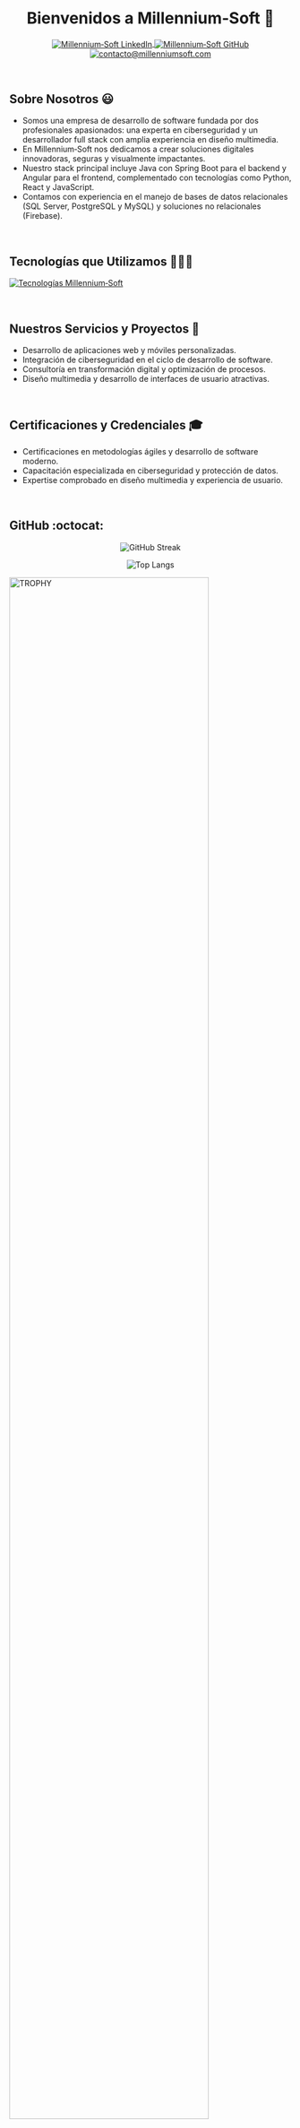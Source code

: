 <h1 align="center">Bienvenidos a Millennium‑Soft 👋</h1> 

<p align="center">
  <a href="https://acortar.link/N3uqjk" target="blank">
    <img align="center" src="https://img.shields.io/badge/LinkedIn-0077B5?style=for-the-badge&logo=linkedin&logoColor=white" alt="Millennium‑Soft LinkedIn"/>
  </a>
  <a href="https://github.com/MillenniumSoft" target="blank">
    <img align="center" src="https://img.shields.io/badge/GitHub-100000?style=for-the-badge&logo=github&logoColor=white" alt="Millennium‑Soft GitHub" />
  </a>
  <a href="mailto:contacto@millenniumsoft.com" target="blank">
    <img align="center" src="https://img.shields.io/badge/Gmail-D14836?style=for-the-badge&logo=gmail&logoColor=white" alt="contacto@millenniumsoft.com" />
  </a>
</p>
<br>

<h2>Sobre Nosotros 😃</h2>
<ul align="left">
  <li>Somos una empresa de desarrollo de software fundada por dos profesionales apasionados: una experta en ciberseguridad y un desarrollador full stack con amplia experiencia en diseño multimedia.</li>
  <li>En Millennium‑Soft nos dedicamos a crear soluciones digitales innovadoras, seguras y visualmente impactantes.</li>
  <li>Nuestro stack principal incluye Java con Spring Boot para el backend y Angular para el frontend, complementado con tecnologías como Python, React y JavaScript.</li>
  <li>Contamos con experiencia en el manejo de bases de datos relacionales (SQL Server, PostgreSQL y MySQL) y soluciones no relacionales (Firebase).</li>
</ul>
<br>

<h2>Tecnologías que Utilizamos 👨🏻‍💻</h2>
<p align="left">
  <a href="https://skillicons.dev">
    <img src="https://skillicons.dev/icons?i=angular,java,spring,python,react,javascript,mysql,postgres,sqlserver,firebase,git,github,docker,linux,vscode&perline=10" alt="Tecnologías Millennium‑Soft" />
  </a>
</p>
<br>

<h2>Nuestros Servicios y Proyectos 🚀</h2>
<ul align="left">
  <li>Desarrollo de aplicaciones web y móviles personalizadas.</li>
  <li>Integración de ciberseguridad en el ciclo de desarrollo de software.</li>
  <li>Consultoría en transformación digital y optimización de procesos.</li>
  <li>Diseño multimedia y desarrollo de interfaces de usuario atractivas.</li>
</ul>
<br>

<h2>Certificaciones y Credenciales 🎓</h2>
<ul align="left">
  <li>Certificaciones en metodologías ágiles y desarrollo de software moderno.</li>
  <li>Capacitación especializada en ciberseguridad y protección de datos.</li>
  <li>Expertise comprobado en diseño multimedia y experiencia de usuario.</li>
</ul>
<br>

<h2>GitHub :octocat:</h2>
<p align="center">
  <img title="🔥 GitHub Streak" alt="GitHub Streak" src="https://github-readme-streak-stats.herokuapp.com/?user=MillenniumSoft&theme=dark&hide_border=false" />
</p>
<p align="center">
  <img alt="Top Langs" src="https://github-readme-stats.vercel.app/api/top-langs/?username=MillenniumSoft&theme=dark&hide_border=false&langs_count=6" />
</p>
<a href="https://github.com/ryo-ma/github-profile-trophy" title="Go to Source">
  <img align="center" width="84%" src="https://github-profile-trophy.vercel.app/?username=MillenniumSoft&theme=radical&row=1&column=7&margin-h=15&margin-w=5&no-bg=true" alt="TROPHY" />
</a>
